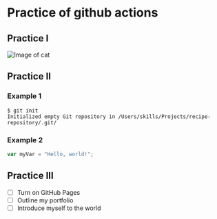 # Practice of github actions 
## Practice I 
![Image of cat](https://octodex.github.com/images/yaktocat.png) 

## Practice II
### Example 1 
```
$ git init
Initialized empty Git repository in /Users/skills/Projects/recipe-repository/.git/
```

### Example 2 
``` javascript
var myVar = "Hello, world!";
```

## Practice III 
- [ ] Turn on GitHub Pages
- [ ] Outline my portfolio
- [ ] Introduce myself to the world

